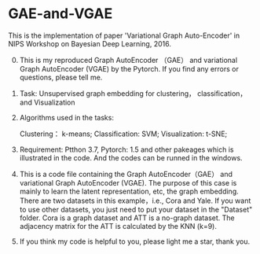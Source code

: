 # GAE-and-VGAE
This is the implementation of paper 'Variational Graph Auto-Encoder' in NIPS Workshop on Bayesian Deep Learning, 2016. 

0. This is my reproduced Graph AutoEncoder （GAE） and variational Graph AutoEncoder (VGAE) by the Pytorch. If you find any errors or questions, please tell me.

1. Task: Unsupervised graph embedding for clustering， classification， and Visualization

2. Algorithms used in the tasks:

      Clustering： k-means; 
      Classification: SVM; 
      Visualization: t-SNE;

3. Requirement: Ptthon 3.7, Pytorch: 1.5 and other pakeages which is illustrated in the code. And the codes can be runned in the windows.

4. This is a code file containing the Graph AutoEncoder（GAE） and variational Graph AutoEncoder (VGAE). 
The purpose of this case is mainly to learn the latent representation, etc, the graph embedding. There are two datasets in this example，i.e., Cora and Yale. If you want to use other datasets, you just need to put your dataset in the "Dataset" folder. Cora is a graph dataset and ATT is a no-graph dataset. The adjacency matrix for the ATT is calculated by the KNN (k=9).

5. If you think my code is helpful to you, please light me a star, thank you.
